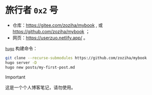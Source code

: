 # 旅行者 `0x2` 号

* 仓库：https://gitee.com/zoziha/mybook ,
或 https://github.com/zoziha/mybook ；
* 网页：https://userzuo.netlify.app/ 。

[`hugo`](https://userzuo.netlify.app/ch06-mdbook-%E4%B8%8E-hugo/)
构建命令：

```sh
git clone --recurse-submodules https://github.com/zoziha/mybook
hugo server -D
hugo new posts/my-first-post.md
```

> [!IMPORTANT]
> 这是一个个人博客笔记，请勿使用。
